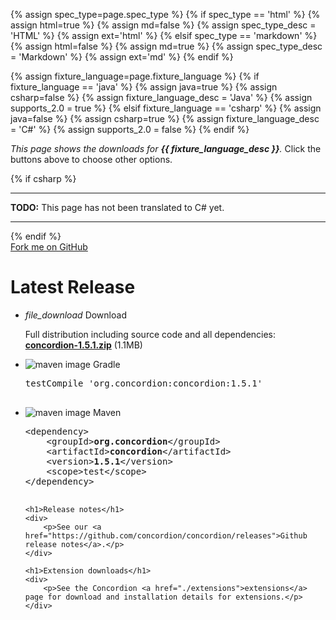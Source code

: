 {% assign spec_type=page.spec_type %}
{% if spec_type == 'html' %}
{% assign html=true %}
{% assign md=false  %}
{% assign spec_type_desc = 'HTML' %}
{% assign ext='html' %}
{% elsif spec_type == 'markdown' %}
{% assign html=false %}
{% assign md=true    %}
{% assign spec_type_desc = 'Markdown' %}
{% assign ext='md'    %}
{% endif %}

{% assign fixture_language=page.fixture_language %}
{% if fixture_language == 'java' %}
{% assign java=true %}
{% assign csharp=false  %}
{% assign fixture_language_desc = 'Java' %}
{% assign supports_2.0 = true %}
{% elsif fixture_language == 'csharp' %}
{% assign java=false %}
{% assign csharp=true %}
{% assign fixture_language_desc = 'C#' %}
{% assign supports_2.0 = false %}
{% endif %}

_This page shows the downloads for __{{ fixture_language_desc }}__._  Click the buttons above to choose other options.

{% if csharp %}
<hr/>
<p><b>TODO:</b> This page has not been translated to C# yet.</p>
<hr/>
{% endif %}

  <div class="github-fork-ribbon-wrapper right">
    <div class="github-fork-ribbon">
      <a href="https://github.com/concordion/concordion">Fork me on GitHub</a>
    </div>
  </div>

<div class="container">
  <h1>Latest Release</h1>
  <ul class="collection">
    <li class="collection-item avatar">
      <i class="material-icons circle green">file_download</i>
      <span class="title">Download</span>
      <p>Full distribution including source code and all dependencies:<br>
          <b><a href="http://dl.bintray.com/concordion/downloads/concordion-1.5.1.zip" id="download-link">concordion-1.5.1.zip</a></b> (1.1MB)
      </p>
    </li>
    <li class="collection-item avatar">
      <img src="{{ site.baseurl }}/img/download-gradle.jpg" alt="maven image" class="circle">
      <span class="title">Gradle</span>
      <pre>
testCompile 'org.concordion:concordion:1.5.1'
      </pre>
    </li>
    <li class="collection-item avatar">
      <img src="{{ site.baseurl }}/img/download-maven.png" alt="maven image" class="circle">
      <span class="title">Maven</span>
            <pre>
&lt;dependency&gt;
    &lt;groupId&gt;<b>org.concordion</b>&lt;/groupId&gt;
    &lt;artifactId&gt;<b>concordion</b>&lt;/artifactId&gt;
    &lt;version&gt;<b>1.5.1</b>&lt;/version&gt;
    &lt;scope&gt;test&lt;/scope&gt;
&lt;/dependency&gt;
            </pre>
    </li>

    <h1>Release notes</h1>
    <div>
        <p>See our <a href="https://github.com/concordion/concordion/releases">Github release notes</a>.</p>
    </div>

    <h1>Extension downloads</h1>
    <div>
        <p>See the Concordion <a href="./extensions">extensions</a> page for download and installation details for extensions.</p>
    </div>

